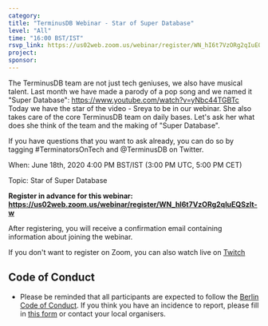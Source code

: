 ```yaml
---
category:
title: "TerminusDB Webinar - Star of Super Database"
level: "All"
time: "16:00 BST/IST"
rsvp_link: https://us02web.zoom.us/webinar/register/WN_hI6t7VzORg2qIuEQSzlt-w
project:
sponsor:
---
```


The TerminusDB team are not just tech geniuses, we also have musical talent. Last month we have made a parody of a pop song and we named it "Super Database": https://www.youtube.com/watch?v=yNbc44TGBTc Today we have the star of the video - Sreya to be in our webinar. She also takes care of the core TerminusDB team on daily bases. Let's ask her what does she think of the team and the making of "Super Database".

If you have questions that you want to ask already, you can do so by tagging #TerminatorsOnTech and @TerminusDB on Twitter.

When: June 18th, 2020 4:00 PM BST/IST (3:00 PM UTC, 5:00 PM CET)

Topic: Star of Super Database

**Register in advance for this webinar:
<https://us02web.zoom.us/webinar/register/WN_hI6t7VzORg2qIuEQSzlt-w>**

After registering, you will receive a confirmation email containing information about joining the webinar.

If you don't want to register on Zoom, you can also watch live on [Twitch](https://www.twitch.tv/terminusdb/)


Code of Conduct
---------------

- Please be reminded that all participants are expected to follow the [Berlin Code of Conduct](https://berlincodeofconduct.org/). If you think you have an incidence to report, please fill in [this form](https://forms.gle/hJdQsUQ7VsWj1NMn7) or contact your local organisers.
